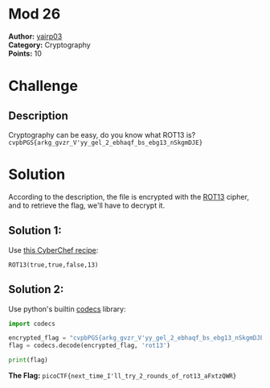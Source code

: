 # Mod 26
**Author:** [yairp03](https://github.com/yairp03)  
**Category:** Cryptography  
**Points:**  10

# Challenge
## Description
Cryptography can be easy, do you know what ROT13 is? `cvpbPGS{arkg_gvzr_V'yy_gel_2_ebhaqf_bs_ebg13_nSkgmDJE}`

# Solution
According to the description, the file is encrypted with the [ROT13](https://en.wikipedia.org/wiki/ROT13) cipher, and to retrieve the flag, we'll have to decrypt it.
## Solution 1:
Use [this CyberChef recipe](https://gchq.github.io/CyberChef/#recipe=ROT13(true,true,false,13)):
```
ROT13(true,true,false,13)
```
## Solution 2:
Use python's builtin [codecs](https://docs.python.org/3/library/codecs.html) library:
```py
import codecs

encrypted_flag = "cvpbPGS{arkg_gvzr_V'yy_gel_2_ebhaqf_bs_ebg13_nSkgmDJE}"
flag = codecs.decode(encrypted_flag, 'rot13')

print(flag)
```

**The Flag:** `picoCTF{next_time_I'll_try_2_rounds_of_rot13_aFxtzQWR}`
